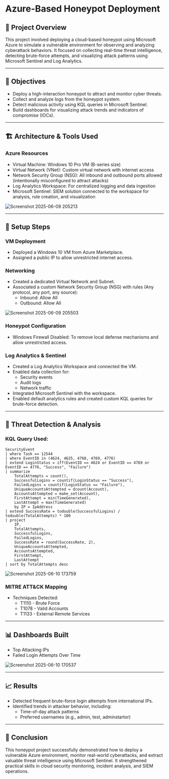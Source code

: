 # Azure-Based Honeypot Deployment

## 📌 Project Overview
This project involved deploying a cloud-based honeypot using Microsoft Azure to simulate a vulnerable environment for observing and analyzing cyberattack behaviors. It focused on collecting real-time threat intelligence, detecting brute-force attempts, and visualizing attack patterns using Microsoft Sentinel and Log Analytics.

---

## 🎯 Objectives
- Deploy a high-interaction honeypot to attract and monitor cyber threats.
- Collect and analyze logs from the honeypot system.
- Detect malicious activity using KQL queries in Microsoft Sentinel.
- Build dashboards for visualizing attack trends and indicators of compromise (IOCs).

---

## 🏗️ Architecture & Tools Used
### Azure Resources
- Virtual Machine: Windows 10 Pro VM (B-series size)
- Virtual Network (VNet): Custom virtual network with internet access
- Network Security Group (NSG): All inbound and outbound ports allowed (intentionally misconfigured to attract attacks)
- Log Analytics Workspace: For centralized logging and data ingestion
- Microsoft Sentinel: SIEM solution connected to the workspace for analysis, rule creation, and visualization

![Screenshot 2025-06-09 205213](https://github.com/user-attachments/assets/47a37abc-0beb-4609-b28a-48f160642639)


---

## 🔧 Setup Steps
### VM Deployment
- Deployed a Windows 10 VM from Azure Marketplace.
- Assigned a public IP to allow unrestricted internet access.


### Networking
- Created a dedicated Virtual Network and Subnet.
- Associated a custom Network Security Group (NSG) with rules (Any protocol, any port, any source):
  - Inbound: Allow All 
  - Outbound: Allow All

![Screenshot 2025-06-09 205503](https://github.com/user-attachments/assets/ceb6ae88-60f5-4449-8b1b-fad2fffc09e3)


### Honeypot Configuration
- Windows Firewall Disabled: To remove local defense mechanisms and allow unrestricted access.


### Log Analytics & Sentinel
- Created a Log Analytics Workspace and connected the VM.
- Enabled data collection for:
  - Security events
  - Audit logs
  - Network traffic
- Integrated Microsoft Sentinel with the workspace.
- Enabled default analytics rules and created custom KQL queries for brute-force detection.

---

## 🧪 Threat Detection & Analysis

### KQL Query Used:
```kql
SecurityEvent
| where Task == 12544
| where EventID in (4624, 4625, 4768, 4769, 4776)
| extend LoginStatus = iff(EventID == 4624 or EventID == 4769 or EventID == 4776, "Success", "Failure")
| summarize
    TotalAttempts = count(),
    SuccessfulLogins = countif(LoginStatus == "Success"),
    FailedLogins = countif(LoginStatus == "Failure"),
    UniqueAccountsAttempted = dcount(Account),
    AccountsAttempted = make_set(Account),
    FirstAttempt = min(TimeGenerated),
    LastAttempt = max(TimeGenerated)
    by IP = IpAddress
| extend SuccessRate = todouble(SuccessfulLogins) / todouble(TotalAttempts) * 100
| project
    IP,
    TotalAttempts,
    SuccessfulLogins,
    FailedLogins,
    SuccessRate = round(SuccessRate, 2),
    UniqueAccountsAttempted,
    AccountsAttempted,
    FirstAttempt,
    LastAttempt
| sort by TotalAttempts desc
```

![Screenshot 2025-06-10 173759](https://github.com/user-attachments/assets/e1e1e8d0-5e6f-4191-aae0-9e82b5cdaf64)


### MITRE ATT&CK Mapping
- Techniques Detected:
  - T1110 - Brute Force
  - T1078 - Valid Accounts
  - T1133 - External Remote Services
---

## 📊 Dashboards Built
- Top Attacking IPs
- Failed Login Attempts Over Time
  
![Screenshot 2025-06-10 170537](https://github.com/user-attachments/assets/59a89e4f-7fa0-45d7-a870-cd09e66bce7c)

---

## 📈 Results

- Detected frequent brute-force login attempts from international IPs.
- Identified trends in attacker behavior, including:
  - Time-of-day attack patterns
  - Preferred usernames (e.g., admin, test, adminstartor)

---

## 📝 Conclusion
This honeypot project successfully demonstrated how to deploy a vulnerable Azure environment, monitor real-world cyberattacks, and extract valuable threat intelligence using Microsoft Sentinel. It strengthened practical skills in cloud security monitoring, incident analysis, and SIEM operations.

